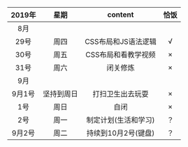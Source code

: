 
2019年 | 星期 | content | 恰饭
 :-: | :-: | :-: | :-:
8月 |  |  | 
29号 | 周四 | CSS布局和JS语法逻辑 | √
30号 | 周五 | CSS布局和看教学视频 | ×
31号 | 周六 | 闭关修炼 |×
9月 |  |  | 
9月1号 | 坚持到周日 | 打扫卫生出去玩耍 | ×
1号 | 周日 | 自闭 | ×
2号 | 周一 | 制定计划(生活和学习) |？
9月2号 | 周二 | 持续到10月2号(键盘) |？